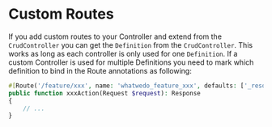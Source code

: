 # Custom Routes
If you add custom routes to your Controller and extend from the `CrudController`
you can get the `Definition` from the `CrudController`. This works as long as each controller 
is only used for one `Definition`. If a custom Controller is used for multiple Definitions you
need to mark which definition to bind in the Route annotations as following:


```php
#[Route('/feature/xxx', name: 'whatwedo_feature_xxx', defaults: ['_resource' => XXXDefinition::class])]
public function xxxAction(Request $request): Response
{
    // ...
}
```
